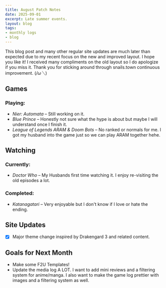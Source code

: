 ```yaml
---
title: August Patch Notes
date: 2025-09-01
excerpt: Late summer events.
layout: blog
tags: 
- monthly logs
- blog
---
```

This blog post and many other regular site updates are much later than expected due to my recent focus on the new and improved layout. I hope you like it! I received many compliments on the old layout so I do apologize if you miss it. Thank you for sticking around through snails.town continuous improvement. (*/ω＼*)

## Games 

### **Playing:**  
- *Nier: Automata* – Still working on it.
- *Blue Prince* – Honestly not sure what the hype is about but maybe I will understand once I finish it.
- *League of Legends ARAM & Doom Bots* – No ranked or normals for me. I got my husband into the game just so we can play ARAM together hehe.

## Watching
### **Currently:**
- *Doctor Who* – My Husbands first time watching it. I enjoy re-visiting the old episodes a lot.
### **Completed:**
- *Katanagatari* – Very enjoyable but I don't know if I love or hate the ending.

## Site Updates
- [x] Major theme change inspired by Drakengard 3 and related content.

## Goals for Next Month
- Make some F2U Templates! 
- Update the media log A LOT. I want to add mini reviews and a filtering system for anime/manga. I also want to make the game log prettier with images and a filtering system as well.